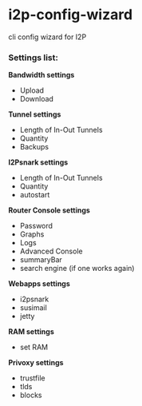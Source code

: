 # i2p-config-wizard
cli config wizard for I2P


### Settings list:

**Bandwidth settings**
  * Upload
  * Download
  
**Tunnel settings**
  * Length of In-Out Tunnels
  * Quantity 
  * Backups
  
**I2Psnark settings**
  * Length of In-Out Tunnels
  * Quantity 
  * autostart	
  
**Router Console settings**
  * Password
  * Graphs
  * Logs
  * Advanced Console
  * summaryBar
  * search engine (if one works again)
  
**Webapps settings**
  * i2psnark
  * susimail
  * jetty
  
**RAM settings**
  * set RAM
  
**Privoxy settings**
  * trustfile
  * tlds
  * blocks 
